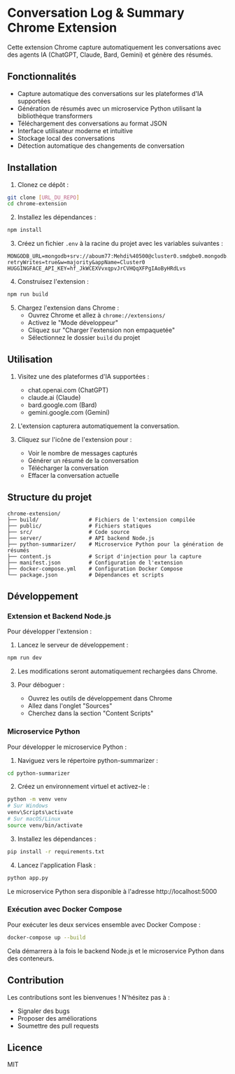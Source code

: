 # Conversation Log & Summary Chrome Extension

Cette extension Chrome capture automatiquement les conversations avec des agents IA (ChatGPT, Claude, Bard, Gemini) et génère des résumés.

## Fonctionnalités

- Capture automatique des conversations sur les plateformes d'IA supportées
- Génération de résumés avec un microservice Python utilisant la bibliothèque transformers
- Téléchargement des conversations au format JSON
- Interface utilisateur moderne et intuitive
- Stockage local des conversations
- Détection automatique des changements de conversation

## Installation

1. Clonez ce dépôt :

```bash
git clone [URL_DU_REPO]
cd chrome-extension
```

2. Installez les dépendances :

```bash
npm install
```

3. Créez un fichier `.env` à la racine du projet avec les variables suivantes :

```
MONGODB_URL=mongodb+srv://aboum77:Mehdi%40500@cluster0.smdgbe0.mongodb.net/?retryWrites=true&w=majority&appName=Cluster0
HUGGINGFACE_API_KEY=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
```

4. Construisez l'extension :

```bash
npm run build
```

5. Chargez l'extension dans Chrome :
   - Ouvrez Chrome et allez à `chrome://extensions/`
   - Activez le "Mode développeur"
   - Cliquez sur "Charger l'extension non empaquetée"
   - Sélectionnez le dossier `build` du projet

## Utilisation

1. Visitez une des plateformes d'IA supportées :

   - chat.openai.com (ChatGPT)
   - claude.ai (Claude)
   - bard.google.com (Bard)
   - gemini.google.com (Gemini)

2. L'extension capturera automatiquement la conversation.

3. Cliquez sur l'icône de l'extension pour :
   - Voir le nombre de messages capturés
   - Générer un résumé de la conversation
   - Télécharger la conversation
   - Effacer la conversation actuelle

## Structure du projet

```
chrome-extension/
├── build/                # Fichiers de l'extension compilée
├── public/               # Fichiers statiques
├── src/                  # Code source
├── server/               # API backend Node.js
├── python-summarizer/    # Microservice Python pour la génération de résumés
├── content.js            # Script d'injection pour la capture
├── manifest.json         # Configuration de l'extension
├── docker-compose.yml    # Configuration Docker Compose
└── package.json          # Dépendances et scripts
```

## Développement

### Extension et Backend Node.js

Pour développer l'extension :

1. Lancez le serveur de développement :

```bash
npm run dev
```

2. Les modifications seront automatiquement rechargées dans Chrome.

3. Pour déboguer :
   - Ouvrez les outils de développement dans Chrome
   - Allez dans l'onglet "Sources"
   - Cherchez dans la section "Content Scripts"

### Microservice Python

Pour développer le microservice Python :

1. Naviguez vers le répertoire python-summarizer :

```bash
cd python-summarizer
```

2. Créez un environnement virtuel et activez-le :

```bash
python -m venv venv
# Sur Windows
venv\Scripts\activate
# Sur macOS/Linux
source venv/bin/activate
```

3. Installez les dépendances :

```bash
pip install -r requirements.txt
```

4. Lancez l'application Flask :

```bash
python app.py
```

Le microservice Python sera disponible à l'adresse http://localhost:5000

### Exécution avec Docker Compose

Pour exécuter les deux services ensemble avec Docker Compose :

```bash
docker-compose up --build
```

Cela démarrera à la fois le backend Node.js et le microservice Python dans des conteneurs.

## Contribution

Les contributions sont les bienvenues ! N'hésitez pas à :

- Signaler des bugs
- Proposer des améliorations
- Soumettre des pull requests

## Licence

MIT
